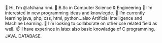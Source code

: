 👋 Hi, I’m @afshana rimi. 
💞️ B.Sc in Computer Science & Engineering
👀 I’m interested in new programming ideas and knowlegde.
🌱 I’m currently learning java, php, css, html, python...also Artificial Intelligence and Machine Learning.
💞️ I’m looking to collaborate on other cse related field as well.
📫 l have experince in latex also basic knowladge of C programming. JAVA. DATABASE.



<img scr="https://github-radme-stats.vercel.app/api?username=rimi35&&show_icons=true&title_color=ffffff&icon_color=bb2acf&text_color=daf7dc&bg_color=191919">
